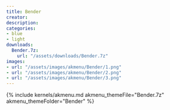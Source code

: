 ```yaml
---
title: Bender
creator: 
description: 
categories:
- blue
- light
downloads:
  Bender.7z:
    url: "/assets/downloads/Bender.7z"
images:
- url: "/assets/images/akmenu/Bender/1.png"
- url: "/assets/images/akmenu/Bender/2.png"
- url: "/assets/images/akmenu/Bender/3.png"
---
```


{% include kernels/akmenu.md akmenu_themeFile="Bender.7z" akmenu_themeFolder="Bender" %}
